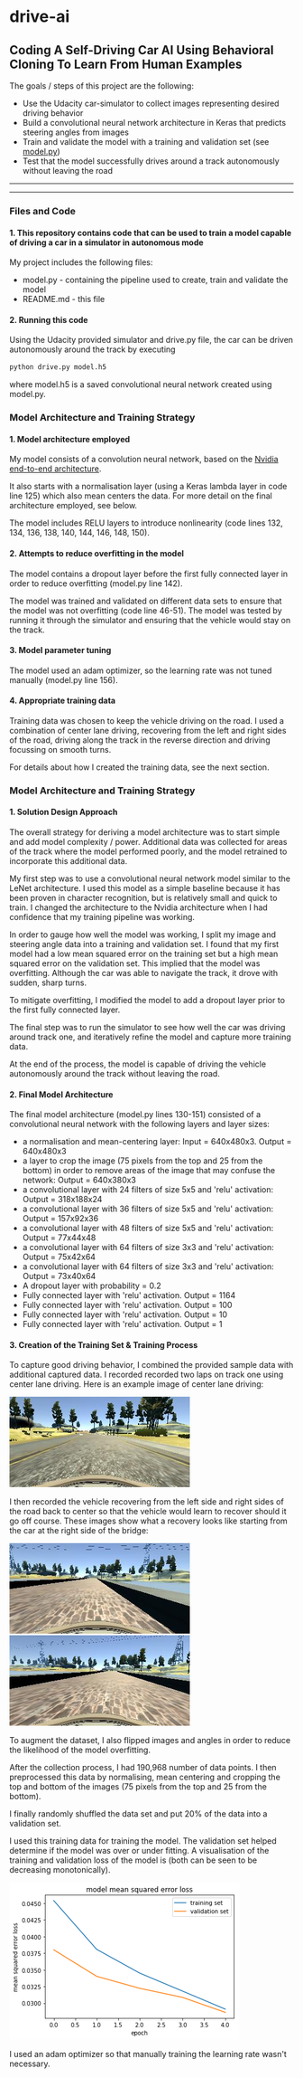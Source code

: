 # drive-ai
## Coding A Self-Driving Car AI Using Behavioral Cloning To Learn From Human Examples

The goals / steps of this project are the following:

* Use the Udacity car-simulator to collect images representing desired driving behavior
* Build a convolutional neural network architecture in Keras that predicts steering angles from images
* Train and validate the model with a training and validation set (see [model.py](./model.py))
* Test that the model successfully drives around a track autonomously without leaving the road

****

[//]: # (Image References)

[image1]: ./examples/01.jpg "Centre Driving"
[image2]: ./examples/02.jpg "Recovery - side"
[image3]: ./examples/03.jpg "Recovery - centre"
[image4]: ./examples/04.png "Training and Validation"

---
### Files and Code

#### 1. This repository contains code that can be used to train a model capable of driving a car in a simulator in autonomous mode

My project includes the following files:

* model.py - containing the pipeline used to create, train and validate the model
* README.md - this file

#### 2. Running this code
Using the Udacity provided simulator and drive.py file, the car can be driven autonomously around the track by executing 
```sh
python drive.py model.h5
```
where model.h5 is a saved convolutional neural network created using model.py.

### Model Architecture and Training Strategy

#### 1. Model architecture employed

My model consists of a convolution neural network, based on the [Nvidia end-to-end architecture](https://devblogs.nvidia.com/parallelforall/deep-learning-self-driving-cars/). 

It also starts with a normalisation layer (using a Keras lambda layer in code line 125) which also mean centers the data. For more detail on the final architecture employed, see below.

The model includes RELU layers to introduce nonlinearity (code lines 132, 134, 136, 138, 140, 144, 146, 148, 150).

#### 2. Attempts to reduce overfitting in the model

The model contains a dropout layer before the first fully connected layer in order to reduce overfitting (model.py line 142). 

The model was trained and validated on different data sets to ensure that the model was not overfitting (code line 46-51). The model was tested by running it through the simulator and ensuring that the vehicle would stay on the track.

#### 3. Model parameter tuning

The model used an adam optimizer, so the learning rate was not tuned manually (model.py line 156).

#### 4. Appropriate training data

Training data was chosen to keep the vehicle driving on the road. I used a combination of center lane driving, recovering from the left and right sides of the road, driving along the track in the reverse direction and driving focussing on smooth turns. 

For details about how I created the training data, see the next section. 

### Model Architecture and Training Strategy

#### 1. Solution Design Approach

The overall strategy for deriving a model architecture was to start simple and add model complexity / power. Additional data was collected for areas of the track where the model performed poorly, and the model retrained to incorporate this additional data.

My first step was to use a convolutional neural network model similar to the LeNet architecture. I used this model as a simple baseline because it has been proven in character recognition, but is relatively small and quick to train. I changed the architecture to the Nvidia architecture when I had confidence that my training pipeline was working.

In order to gauge how well the model was working, I split my image and steering angle data into a training and validation set. I found that my first model had a low mean squared error on the training set but a high mean squared error on the validation set. This implied that the model was overfitting. Although the car was able to navigate the track, it drove with sudden, sharp turns.

To mitigate overfitting, I modified the model to add a dropout layer prior to the first fully connected layer. 

The final step was to run the simulator to see how well the car was driving around track one, and iteratively refine the model and capture more training data.

At the end of the process, the model is capable of driving the vehicle autonomously around the track without leaving the road.

#### 2. Final Model Architecture

The final model architecture (model.py lines 130-151) consisted of a convolutional neural network with the following layers and layer sizes:

* a normalisation and mean-centering layer: Input = 640x480x3. Output = 640x480x3
* a layer to crop the image (75 pixels from the top and 25 from the bottom) in order to remove areas of the image that may confuse the network: Output = 640x380x3
* a convolutional layer with 24 filters of size 5x5 and 'relu' activation: Output = 318x188x24
* a convolutional layer with 36 filters of size 5x5 and 'relu' activation: Output = 157x92x36
* a convolutional layer with 48 filters of size 5x5 and 'relu' activation: Output = 77x44x48
* a convolutional layer with 64 filters of size 3x3 and 'relu' activation: Output = 75x42x64
* a convolutional layer with 64 filters of size 3x3 and 'relu' activation: Output = 73x40x64
* A dropout layer with probability = 0.2
* Fully connected layer with 'relu' activation. Output = 1164
* Fully connected layer with 'relu' activation. Output = 100
* Fully connected layer with 'relu' activation. Output = 10
* Fully connected layer with 'relu' activation. Output = 1

#### 3. Creation of the Training Set & Training Process

To capture good driving behavior, I combined the provided sample data with additional captured data. I recorded recorded two laps on track one using center lane driving. Here is an example image of center lane driving:

![alt text][image1]

I then recorded the vehicle recovering from the left side and right sides of the road back to center so that the vehicle would learn to recover should it go off course. These images show what a recovery looks like starting from the car at the right side of the bridge:

![alt text][image2]
![alt text][image3]

To augment the dataset, I also flipped images and angles in order to reduce the likelihood of the model overfitting. 

After the collection process, I had 190,968 number of data points. I then preprocessed this data by normalising, mean centering and cropping the top and bottom of the images (75 pixels from the top and 25 from the bottom).

I finally randomly shuffled the data set and put 20% of the data into a validation set. 

I used this training data for training the model. The validation set helped determine if the model was over or under fitting. A visualisation of the training and validation loss of the model is (both can be seen to be decreasing monotonically).

![alt text][image4]

I used an adam optimizer so that manually training the learning rate wasn't necessary.
